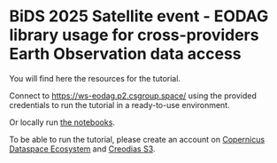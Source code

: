 # BiDS 2025 Satellite event - EODAG library usage for cross-providers Earth Observation data access

You will find here the resources for the tutorial.

Connect to https://ws-eodag.p2.csgroup.space/ using the provided credentials to run the tutorial in a ready-to-use environment.

Or locally run [the notebooks](./index.ipynb).

To be able to run the tutorial, please create an account on [Copernicus Dataspace Ecosystem](https://eodag.readthedocs.io/en/latest/providers.html#cop-dataspace) and [Creodias S3](https://eodag.readthedocs.io/en/latest/providers.html#creodias-s3).
